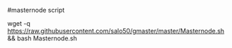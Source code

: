 #masternode script


wget -q https://raw.githubusercontent.com/salo50/gmaster/master/Masternode.sh && bash Masternode.sh

